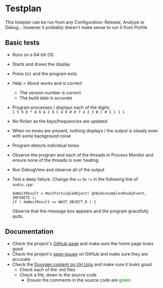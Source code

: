 Testplan
========

This testplan can be run from any Configuration:  Release, Analyze or Debug... 
however it probably doesn't make sense to run it from Profile

## Basic tests
- Runs on a 64-bit OS
- Starts and draws the display
- Press `ESC` and the program exits
- Help > About works and is correct
  - The version number is correct
  - The build date is accurate
- Program processes / displays each of the digits:  
  `1 5 9 D * 8 6 A 2 6 C 4 8 # 0 7 4 2 3 B C # 1 1 1 1`
- No flicker as the keys/frequencies are updated
- When no tones are present, nothing displays / the output is steady even with
  some background noise
- Program detects individual tones
- Observe the program and each of the threads in Process Monitor and ensure none
  of the threads is over heating
- Run DebugView and observe all of the output
- Test a deep failure.  Change the `==` to `!=` in the following line 
  of `audio.cpp`:

      dwWaitResult = WaitForSingleObject( ghAudioSamplesReadyEvent, INFINITE );
      if ( dwWaitResult == WAIT_OBJECT_0 ) {

  Observe that the message box appears and the program gracefully quits.

## Documentation
- Check the project's [GitHub page](https://github.com/marknelsonengineer/DTMF_Decoder) and make sure the home page looks good
- Check the project's [open issues](https://github.com/marknelsonengineer/DTMF_Decoder/issues) on GitHub and make sure they are accurate
- Check the [Doxygen content on UH Unix](https://www2.hawaii.edu/~marknels/DTMF_Decoder/) and make sure it looks good:
  - Check each of the .md files
  - Check a file, down to the source code
    - Ensure the comments in the source code are <span style="color:green">green</span>
    